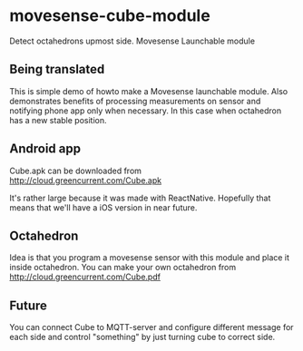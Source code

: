 # movesense-cube-module
Detect octahedrons upmost side. Movesense Launchable module

## Being translated

This is simple demo of howto make a Movesense launchable module. Also 
demonstrates benefits of processing measurements on sensor and notifying
phone app only when necessary. In this case when octahedron has a new stable position.

## Android app

Cube.apk can be downloaded from http://cloud.greencurrent.com/Cube.apk

It's rather large because it was made with ReactNative. Hopefully that means that
we'll have a iOS version in near future.

## Octahedron

Idea is that you program a movesense sensor with this module and place it inside
octahedron. You can make your own octahedron from http://cloud.greencurrent.com/Cube.pdf

## Future

You can connect Cube to MQTT-server and configure different message for each side and
control "something" by just turning cube to correct side.
